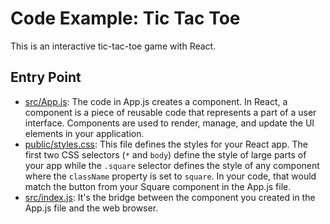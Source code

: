 # Code Example: Tic Tac Toe

This is an interactive tic-tac-toe game with React.

## Entry Point

- [src/App.js](./src/App.js): The code in App.js creates a component. In React, a component is a piece of reusable code that represents a part of a user interface. Components are used to render, manage, and update the UI elements in your application.
- [public/styles.css](./public/styles.css): This file defines the styles for your React app. The first two CSS selectors (`*` and `body`) define the style of large parts of your app while the `.square` selector defines the style of any component where the `className` property is set to `square`. In your code, that would match the button from your Square component in the App.js file.
- [src/index.js](./src/index.js): It's the bridge between the component you created in the App.js file and the web browser.

<!-- https://react.dev/learn/tutorial-tic-tac-toe#adding-time-travel -->
